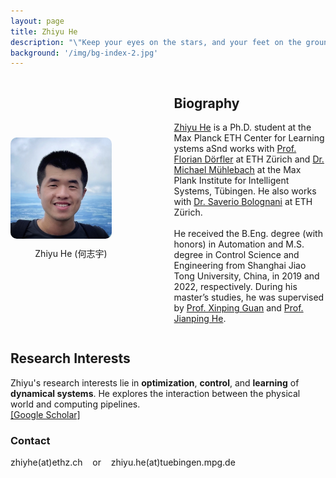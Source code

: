 ```yaml
---
layout: page
title: Zhiyu He
description: "\"Keep your eyes on the stars, and your feet on the ground.\" - Theodore Roosevelt"
background: '/img/bg-index-2.jpg'
---
```


<div style="display: flex; align-items: center; gap: 100px; margin-bottom: 20px;">

  <!-- Figure on the left -->
  <div style="flex: 1 1 200px; max-width: 200px; display: flex; flex-direction: column; align-items: center; text-align: center;">
    <figure style="margin: 0; text-align: center;">
      <img src="/img/zhiyu.jpg" alt="Figure" style="width: 120%; border-radius: 10px;">
      <figcaption style="margin-top: 10px; margin-bottom: 20px; width: 120%;">Zhiyu He (何志宇)</figcaption>
    </figure>
  </div>

  <!-- Bio on the right -->
  <div style="flex: 3 1 300px;">
    <h2>Biography</h2>
    <p>
      <a href="https://zyhe.github.io/" target="_blank">Zhiyu He</a> is a Ph.D. student at the Max Planck ETH Center for Learning ystems aSnd works with <a href="https://dorfler.ethz.ch/" target="_blank">Prof. Florian Dörfler</a> at ETH Zürich and <a href="https://lds.is.mpg.de/person/mmuehlebach" target="_blank">Dr. Michael Mühlebach</a> at the Max Plank Institute for Intelligent Systems, Tübingen. He also works with <a href="https://www.bsaver.io/" target="_blank">Dr. Saverio Bolognani</a> at ETH Zürich. <br><br>
      He received the B.Eng. degree (with honors) in Automation and M.S. degree in Control Science and Engineering from Shanghai Jiao Tong University, China, in 2019 and 2022, respectively. During his master’s studies, he was supervised by <a href="https://scholar.google.com/citations?user=1SNUZGKl9KIC&hl=en" target="_blank">Prof. Xinping Guan</a> and <a href="https://iwin-fins.com/" target="_blank">Prof. Jianping He</a>.
    </p>
  </div>
</div>

<!-- Research Interests -->
<div>
  <h2>Research Interests</h2>
  <p>
    Zhiyu's research interests lie in <strong>optimization</strong>, <strong>control</strong>, and <strong>learning</strong> of <strong>dynamical systems</strong>. He explores the interaction between the physical world and computing pipelines.
  <br>
  <a href="https://scholar.google.com/citations?user=6F5yIIEAAAAJ&hl=en" target="_blank">[Google Scholar]</a>
  </p>
</div>

<!-- Contact -->
<div>
  <h3>Contact</h3>
  <p>
    zhiyhe(at)ethz.ch &nbsp;&nbsp; or &nbsp;&nbsp; zhiyu.he(at)tuebingen.mpg.de
  </p>
</div>

<style>
  @media (max-width: 768px) {
    div[style*="display: flex"] {
      flex-direction: column;
      gap: 10px;
    }
    div[style*="flex: 1 1 200px"] {
      max-width: none;
    }
  }
</style>
